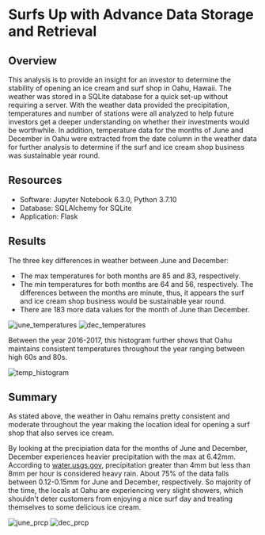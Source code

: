 # Surfs Up with Advance Data Storage and Retrieval

## Overview
This analysis is to provide an insight for an investor to determine the stability of opening an ice cream and surf shop in Oahu, Hawaii. The weather was stored in a SQLite database for a quick set-up without requiring a server. With the weather data provided the precipitation, temperatures and number of stations were all analyzed to help future investors get a deeper understanding on whether their investments would be worthwhile.  In addition, temperature data for the months of June and December in Oahu were extracted from the date column in the weather data for further analysis to determine if the surf and ice cream shop business was sustainable year round.

## Resources
- Software: Jupyter Notebook 6.3.0, Python 3.7.10
- Database: SQLAlchemy for SQLite
- Application: Flask

## Results
The three key differences in weather between June and December:
- The max temperatures for both months are 85 and 83, respectively. 
- The min temperatures for both months are 64 and 56, respectively. The differences between the months are minute, thus, it appears the surf and ice cream shop business would be sustainable year round.
- There are 183 more data values for the month of June than December.

![june_temperatures](https://github.com/junepwk/surfs-up/blob/main/Resources/june_temperatures.png) ![dec_temperatures](https://github.com/junepwk/surfs-up/blob/main/Resources/dec_temperatures.png)

Between the year 2016-2017, this histogram further shows that Oahu maintains consistent temperatures throughout the year ranging between high 60s and 80s. 

![temp_histogram](https://github.com/junepwk/surfs-up/blob/main/Resources/temp_histogram.png)

## Summary
As stated above, the weather in Oahu remains pretty consistent and moderate throughout the year making the location ideal for opening a surf shop that also serves ice cream. 

By looking at the precipiation data for the months of June and December, December experiences heavier precipitation with the max at 6.42mm.  According to [water.usgs.gov](https://water.usgs.gov/edu/activity-howmuchrain-metric.html#:~:text=Heavy%20rain%3A%20Greater%20than%204,than%2010%20mm%20per%20hour.), precipitation greater than 4mm but less than 8mm per hour is considered heavy rain. About 75% of the data falls between 0.12-0.15mm for June and December, respectively.  So majority of the time, the locals at Oahu are experiencing very slight showers, which shouldn't deter customers from enjoying a nice surf day and treating themselves to some delicious ice cream. 

![june_prcp](https://github.com/junepwk/surfs-up/blob/main/Resources/june_prcp.png)
![dec_prcp](https://github.com/junepwk/surfs-up/blob/main/Resources/dec_prcp.png)



